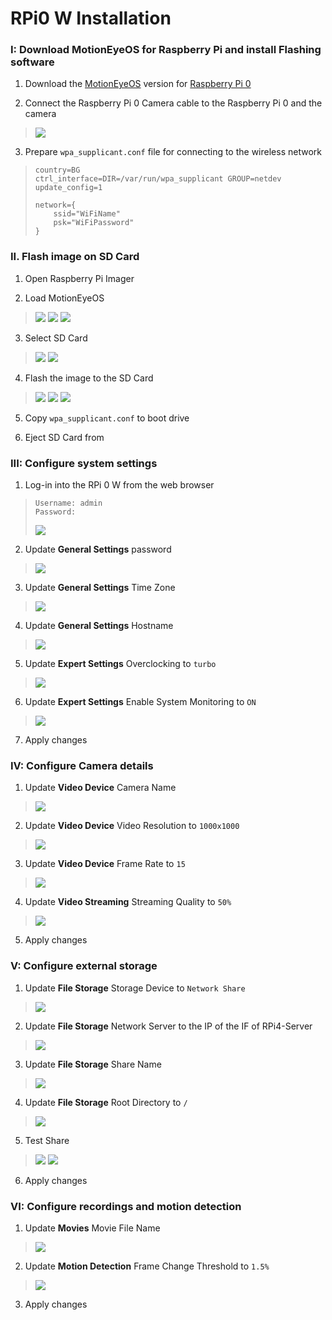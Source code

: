 # RPi0 W Installation


### I: Download MotionEyeOS for Raspberry Pi and install Flashing software

1. Download the [MotionEyeOS](https://github.com/ccrisan/motioneyeos/wiki/Supported-Devices#raspberry-pi-a-b-a-b-compute-module-zero-and-zero-w-models) version for [Raspberry Pi 0](https://github.com/ccrisan/motioneyeos/releases/download/20200606/motioneyeos-raspberrypi-20200606.img.xz)

2. Connect the Raspberry Pi 0 Camera cable to the Raspberry Pi 0 and the camera
> ![](https://raw.githubusercontent.com/tomotomov92/rpi_cameras_cluster/main/images/RPi0/1.2.png)

3. Prepare `wpa_supplicant.conf` file for connecting to the wireless network
> ```
> country=BG
> ctrl_interface=DIR=/var/run/wpa_supplicant GROUP=netdev
> update_config=1
> 
> network={
>     ssid="WiFiName"
>     psk="WiFiPassword"
> }
> ```


### II. Flash image on SD Card

1. Open Raspberry Pi Imager

2. Load MotionEyeOS
> ![](https://raw.githubusercontent.com/tomotomov92/rpi_cameras_cluster/main/images/RPi0/2.2.1.png)
> ![](https://raw.githubusercontent.com/tomotomov92/rpi_cameras_cluster/main/images/RPi0/2.2.2.png)
> ![](https://raw.githubusercontent.com/tomotomov92/rpi_cameras_cluster/main/images/RPi0/2.2.3.png)

3. Select SD Card
> ![](https://raw.githubusercontent.com/tomotomov92/rpi_cameras_cluster/main/images/RPi0/2.3.1.png)
> ![](https://raw.githubusercontent.com/tomotomov92/rpi_cameras_cluster/main/images/RPi0/2.3.2.png)

4. Flash the image to the SD Card
> ![](https://raw.githubusercontent.com/tomotomov92/rpi_cameras_cluster/main/images/RPi0/2.4.1.png)
> ![](https://raw.githubusercontent.com/tomotomov92/rpi_cameras_cluster/main/images/RPi0/2.4.2.png)
> ![](https://raw.githubusercontent.com/tomotomov92/rpi_cameras_cluster/main/images/RPi0/2.4.3.png)

5. Copy `wpa_supplicant.conf` to boot drive

6. Eject SD Card from 


### III: Configure system settings

1. Log-in into the RPi 0 W from the web browser
> ```
> Username: admin
> Password:
> ```
> ![](https://raw.githubusercontent.com/tomotomov92/rpi_cameras_cluster/main/images/RPi0/3.1.png)

2. Update **General Settings** password
> ![](https://raw.githubusercontent.com/tomotomov92/rpi_cameras_cluster/main/images/RPi0/3.2.png)

3. Update **General Settings** Time Zone
> ![](https://raw.githubusercontent.com/tomotomov92/rpi_cameras_cluster/main/images/RPi0/3.3.png)

4. Update **General Settings** Hostname
> ![](https://raw.githubusercontent.com/tomotomov92/rpi_cameras_cluster/main/images/RPi0/3.4.png)

5. Update **Expert Settings** Overclocking to `turbo`
> ![](https://raw.githubusercontent.com/tomotomov92/rpi_cameras_cluster/main/images/RPi0/3.5.png)

6. Update **Expert Settings** Enable System Monitoring to `ON`
> ![](https://raw.githubusercontent.com/tomotomov92/rpi_cameras_cluster/main/images/RPi0/3.6.png)

7. Apply changes


### IV: Configure Camera details

1. Update **Video Device** Camera Name
> ![](https://raw.githubusercontent.com/tomotomov92/rpi_cameras_cluster/main/images/RPi0/4.1.png)

2. Update **Video Device** Video Resolution to `1000x1000`
> ![](https://raw.githubusercontent.com/tomotomov92/rpi_cameras_cluster/main/images/RPi0/4.2.png)

3. Update **Video Device** Frame Rate to `15`
> ![](https://raw.githubusercontent.com/tomotomov92/rpi_cameras_cluster/main/images/RPi0/4.3.png)

4. Update **Video Streaming** Streaming Quality to `50%`
> ![](https://raw.githubusercontent.com/tomotomov92/rpi_cameras_cluster/main/images/RPi0/4.4.png)

5. Apply changes


### V: Configure external storage

1. Update **File Storage** Storage Device to `Network Share`
> ![](https://raw.githubusercontent.com/tomotomov92/rpi_cameras_cluster/main/images/RPi0/5.1.png)

2. Update **File Storage** Network Server to the IP of the IF of RPi4-Server
> ![](https://raw.githubusercontent.com/tomotomov92/rpi_cameras_cluster/main/images/RPi0/5.2.png)

3. Update **File Storage** Share Name
> ![](https://raw.githubusercontent.com/tomotomov92/rpi_cameras_cluster/main/images/RPi0/5.3.png)

4. Update **File Storage** Root Directory to `/`
> ![](https://raw.githubusercontent.com/tomotomov92/rpi_cameras_cluster/main/images/RPi0/5.4.png)

5. Test Share
> ![](https://raw.githubusercontent.com/tomotomov92/rpi_cameras_cluster/main/images/RPi0/5.5.1.png)
> ![](https://raw.githubusercontent.com/tomotomov92/rpi_cameras_cluster/main/images/RPi0/5.5.2.png)

6. Apply changes


### VI: Configure recordings and motion detection

1. Update **Movies** Movie File Name
> ![](https://raw.githubusercontent.com/tomotomov92/rpi_cameras_cluster/main/images/RPi0/6.1.png)

2. Update **Motion Detection** Frame Change Threshold to `1.5%`
> ![](https://raw.githubusercontent.com/tomotomov92/rpi_cameras_cluster/main/images/RPi0/6.2.png)

3. Apply changes